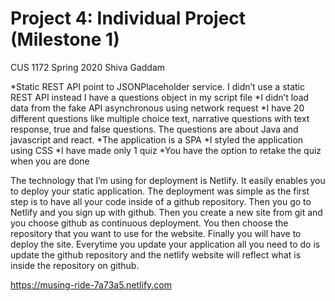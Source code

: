 # Project 4: Individual Project (Milestone 1)
CUS 1172
Spring 2020
Shiva Gaddam

*Static REST API point to JSONPlaceholder service. I didn’t use a static REST API instead I have a questions object in my script file
*I didn’t load data from the fake API asynchronous using network request
*I have 20 different questions like multiple choice text, narrative questions with text response, true and false questions. The questions are about Java and javascript and react. 
*The application is a SPA
*I styled the application using CSS
*I have made only 1 quiz
*You have the option to retake the quiz when you are done

The technology that I’m using for deployment is Netlify. It easily enables you to deploy your static application. The deployment was simple as the first step is to have all your code inside of a github repository. Then you go to Netlify and you sign up with github. Then you create a new site from git and you choose github as continuous deployment. You then choose the repository that you want to use for the website. Finally you will have to deploy the site. Everytime you update your application all you need to do is update the github repository and the netlify website will reflect what is inside the repository on github. 

https://musing-ride-7a73a5.netlify.com


